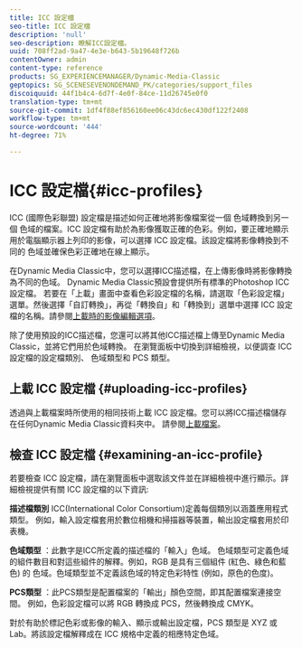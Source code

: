 ```yaml
---
title: ICC 設定檔
seo-title: ICC 設定檔
description: 'null'
seo-description: 瞭解ICC設定檔。
uuid: 708ff2ad-9a47-4e3e-b643-5b19648f726b
contentOwner: admin
content-type: reference
products: SG_EXPERIENCEMANAGER/Dynamic-Media-Classic
geptopics: SG_SCENESEVENONDEMAND_PK/categories/support_files
discoiquuid: 44f1b4c4-6d7f-4e0f-84ce-11d26745e0f0
translation-type: tm+mt
source-git-commit: 1df4f88ef856160ee06c43dc6ec430df122f2408
workflow-type: tm+mt
source-wordcount: '444'
ht-degree: 71%

---
```



# ICC 設定檔{#icc-profiles}

ICC (國際色彩聯盟) 設定檔是描述如何正確地將影像檔案從一個 色域轉換到另一個 色域的檔案。ICC 設定檔有助於為影像獲取正確的色彩。例如，要正確地顯示用於電腦顯示器上列印的影像，可以選擇 ICC 設定檔。該設定檔將影像轉換到不同的 色域並確保色彩正確地在線上顯示。

在Dynamic Media Classic中，您可以選擇ICC描述檔，在上傳影像時將影像轉換為不同的色域。 Dynamic Media Classic預設會提供所有標準的Photoshop ICC設定檔。 若要在「上載」畫面中查看色彩設定檔的名稱，請選取「色彩設定檔」選單。然後選擇「自訂轉換」，再從「轉換自」和「轉換到」選單中選擇 ICC 設定檔的名稱。請參閱[上載時的影像編輯選項](image-editing-options-upload.md#image-editing-options-at-upload)。

除了使用預設的ICC描述檔，您還可以將其他ICC描述檔上傳至Dynamic Media Classic，並將它們用於色域轉換。 在瀏覽面板中切換到詳細檢視，以便調查 ICC 設定檔的設定檔類別、 色域類型和 PCS 類型。

## 上載 ICC 設定檔 {#uploading-icc-profiles}

透過與上載檔案時所使用的相同技術上載 ICC 設定檔。您可以將ICC描述檔儲存在任何Dynamic Media Classic資料夾中。 請參閱[上載檔案](uploading-files.md#uploading_your_files)。

## 檢查 ICC 設定檔 {#examining-an-icc-profile}

若要檢查 ICC 設定檔，請在瀏覽面板中選取該文件並在詳細檢視中進行顯示。詳細檢視提供有關 ICC 設定檔的以下資訊:

**描述檔類別** ICC(International Color Consortium)定義每個類別以涵蓋應用程式類型。 例如，輸入設定檔套用於數位相機和掃描器等裝置，輸出設定檔套用於印表機。

**色域類型** ：此數字是ICC所定義的描述檔的「輸入」色域。 色域類型可定義色域的組件數目和對這些組件的解釋。例如，RGB 是具有三個組件 (紅色、綠色和藍色) 的 色域。色域類型並不定義該色域的特定色彩特性 (例如，原色的色度)。

**PCS類型** ：此PCS類型是配置檔案的「輸出」顏色空間，即其配置檔案連接空間。 例如，色彩設定檔可以將 RGB 轉換成 PCS，然後轉換成 CMYK。

對於有助於標記色彩或影像的輸入、顯示或輸出設定檔，PCS 類型是 XYZ 或 Lab。將該設定檔解釋成在 ICC 規格中定義的相應特定色域。
